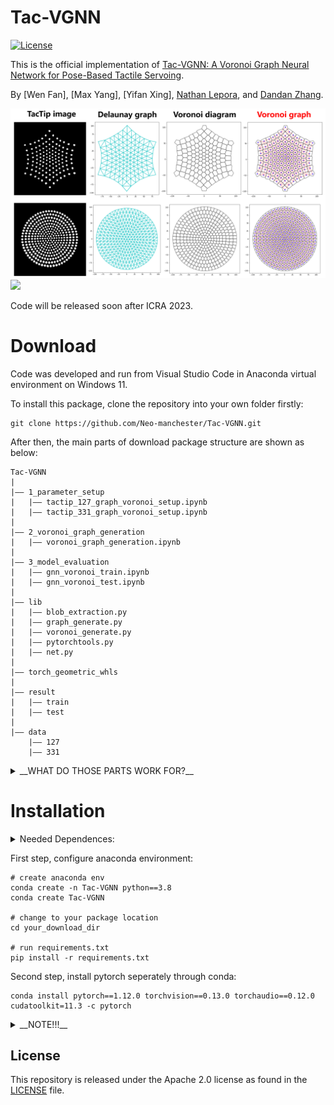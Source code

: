 # Tac-VGNN

[![License](https://img.shields.io/badge/License-Apache_2.0-blue.svg)](https://opensource.org/licenses/Apache-2.0) 

This is the official implementation of [Tac-VGNN: A Voronoi Graph Neural Network for Pose-Based Tactile Servoing](https://sites.google.com/view/tac-vgnn/home).


By [Wen Fan], [Max Yang], [Yifan Xing], [Nathan Lepora](https://scholar.google.com/citations?hl=zh-CN&user=fb2WiJgAAAAJ), and [Dandan Zhang](https://scholar.google.com/citations?hl=zh-CN&user=233I39oAAAAJ).



![](https://github.com/Neo-manchester/Tac-VGNN/blob/main/README_IMG/voronoi_graph_generation.png)
![](https://github.com/Neo-manchester/Tac-VGNN/blob/main/README_IMG/vgnn_interpretability_crop.png)

 Code will be released soon after ICRA 2023.
 
 # Download
 
 Code was developed and run from Visual Studio Code in Anaconda virtual environment on Windows 11. 
 
 To install this package, clone the repository into your own folder firstly:
 
 ```
 git clone https://github.com/Neo-manchester/Tac-VGNN.git
 ```

After then, the main parts of download package structure are shown as below:

```
Tac-VGNN   
|
|—— 1_parameter_setup                                 
|   |—— tactip_127_graph_voronoi_setup.ipynb 
|   |—— tactip_331_graph_voronoi_setup.ipynb
|
|—— 2_voronoi_graph_generation
|   |—— voronoi_graph_generation.ipynb
|
|—— 3_model_evaluation
|   |—— gnn_voronoi_train.ipynb
|   |—— gnn_voronoi_test.ipynb
|
|—— lib
|   |—— blob_extraction.py
|   |—— graph_generate.py
|   |—— voronoi_generate.py
|   |—— pytorchtools.py
|   |—— net.py
|
|—— torch_geometric_whls
|
|—— result
|   |—— train
|   |—— test
|
|—— data
    |—— 127
    |—— 331

```

<details><summary> __WHAT DO THOSE PARTS WORK FOR?__ </summary>
<p>

* 1_parameter_setup/tactip_(127/331)_graph_voronoi_setup.ipynb ：detailed examples to show how parameters tuned. 
 
* 2_voronoi_graph_generation/voronoi_graph_generation.ipynb ：generation tutorial of voronoi graph dataset. 
 
* 3_model_evaluation/gnn_voronoi_(train/test).ipynb ：train and evaluation tutorials of Tac-VGNN model.
 
* lib ：function libraries used for upper three steps.
 
* torch_geometric_whls ：four whl files supporting for torch_geometric running.
 
* result/(train/test) ：folders for train/test materials, including train/val set, test set, best_train_model and plots.
 
* data/(127/331) ：raw image data for graph_voronoi_setup.ipynb and voronoi_graph_generation.ipynb.

</p>
</details>


# Installation

<details><summary> Needed Dependences: </summary>
<p>

```
python==3.8.0
numpy==1.24.1
scipy==1.10.1
torch==1.12.1
pandas==1.5.3
pytorch==1.12.0
torchvision==0.13.0
torchaudio==0.12.0
cudatoolkit==11.3.1
ipykernel==6.20.2
matplotlib==3.6.3
opencv_python==4.7.0.68
torch-geometric==2.2.0
torch-cluster==1.6.0
torch-scatter==2.1.0
torch-sparse==0.6.15
torch-spline-conv==1.2.1

```

</p>
</details>



First step, configure anaconda environment:

```
# create anaconda env
conda create -n Tac-VGNN python==3.8
conda create Tac-VGNN

# change to your package location
cd your_download_dir

# run requirements.txt
pip install -r requirements.txt

```

Second step, install pytorch seperately through conda:

```
conda install pytorch==1.12.0 torchvision==0.13.0 torchaudio==0.12.0 cudatoolkit=11.3 -c pytorch
```

<details><summary> __NOTE!!!__ </summary>
<p>
 
* Only install pytorch from official site https://pytorch.org/ 

* To fit your own OS and cuda, previous pytorch version found here https://pytorch.org/get-started/previous-versions/
 
* DO NOT use 'pip' to install pytorch instead of 'conda' to prevent negtive influence for torch_geometric!!! 
 
   ref: https://stackoverflow.com/questions/73046416/torch-geometric-error-filenotfound-could-not-find-module-conda-envs

 
</p>
</details>





## License

This repository is released under the Apache 2.0 license as found in the [LICENSE](https://github.com/Neo-manchester/Tac-VGNN/blob/main/LICENSE) file.

